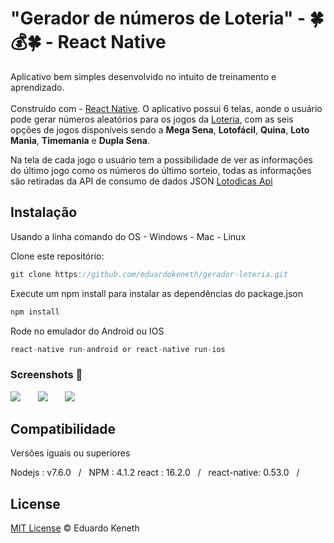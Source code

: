 # "Gerador de números de Loteria" - 🍀💰🍀 -  React Native

Aplicativo bem simples desenvolvido no intuito de treinamento e aprendizado.<br><br> Construído com - [React Native](https://facebook.github.io/react-native/). O aplicativo possui 6 telas, aonde o usuário pode gerar números aleatórios para os jogos da [Loteria](http://www.loterias.caixa.gov.br/wps/portal/loterias), com as seis opções de jogos disponíveis sendo a **Mega Sena**, **Lotofácil**, **Quina**, **Loto Mania**, **Timemania** e **Dupla Sena**.


Na tela de cada jogo o usuário tem a possibilidade de ver as informações do último jogo como os números do último sorteio, todas as informações são retiradas da API de consumo de dados JSON [Lotodicas Api](https://www.lotodicas.com.br/api)

## Instalação

Usando a linha comando do OS - Windows - Mac - Linux

Clone este repositório:
```js
git clone https://github.com/eduardokeneth/gerador-loteria.git
```

Execute um npm install para instalar as dependências do package.json
```js
npm install
```

Rode no emulador do Android ou IOS
```js
react-native run-android or react-native run-ios
```

### Screenshots 📱

![](https://media.giphy.com/media/7T2ypO6vuBrYdVxIkr/giphy.gif) &nbsp;&nbsp;&nbsp;&nbsp;&nbsp; ![](https://media.giphy.com/media/Scmd3UU4Bzt3Lt1tMs/giphy.gif) &nbsp;&nbsp;&nbsp;&nbsp;&nbsp; ![](https://media.giphy.com/media/2fHuixy6gmQ2ap5sdz/giphy.gif)

## Compatibilidade
Versões iguais ou superiores

Nodejs : v7.6.0 &nbsp;&nbsp;/&nbsp;&nbsp; NPM : 4.1.2
react : 16.2.0 &nbsp;&nbsp;/&nbsp;&nbsp; react-native: 0.53.0 &nbsp;&nbsp;/&nbsp;&nbsp;

License
--------

[MIT License](https://github.com/eduardokeneth/gerador-loteria/blob/master/LICENSE.md) © Eduardo Keneth

